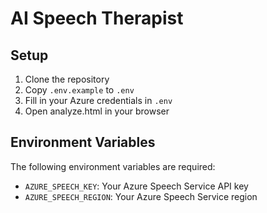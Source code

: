 # AI Speech Therapist

## Setup

1. Clone the repository
2. Copy `.env.example` to `.env`
3. Fill in your Azure credentials in `.env`
4. Open analyze.html in your browser

## Environment Variables

The following environment variables are required:

- `AZURE_SPEECH_KEY`: Your Azure Speech Service API key
- `AZURE_SPEECH_REGION`: Your Azure Speech Service region 